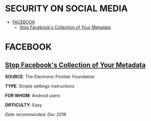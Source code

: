# SECURITY ON SOCIAL MEDIA

* [FACEBOOK](#facebook)
  * [Stop Facebook's Collection of Your Metadata](#stop-facebooks-collection-of-your-metadata)

# FACEBOOK

## [Stop Facebook's Collection of Your Metadata](https://www.eff.org/deeplinks/2018/03/android-users-change-setting-stop-facebooks-collection-your-call-and-text-metadata)

**SOURCE**: The Electronic Frontier Foundation

**TYPE**: Simple settings instructions

**FOR WHOM**: Android users

**DIFFICULTY**: Easy

*Date recommended: Dec 2018*

